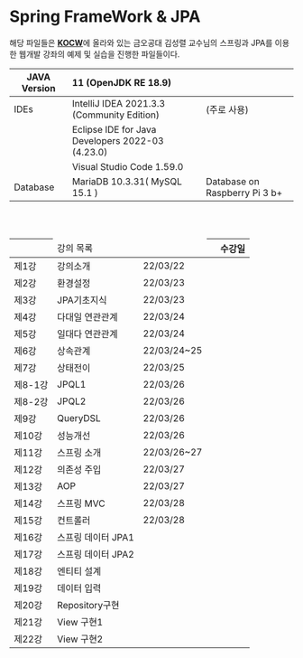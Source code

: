 Spring FrameWork & JPA
=====
해당 파일들은 [**KOCW**](http://www.kocw.net/home/cview.do?cid=5e6aec4a9ae2dd45)에 올라와 있는 금오공대 김성렬 교수님의 스프링과 JPA를 이용한 웹개발 강좌의 예제 및 실습을 진행한 파일들이다.  


|JAVA Version| 11 (OpenJDK RE 18.9)|   |
|-|:-|:-|
|IDEs|IntelliJ IDEA 2021.3.3 (Community Edition)|(주로 사용)|
||Eclipse IDE for Java Developers 2022-03 (4.23.0)||
||Visual Studio Code 1.59.0 ||
|Database| MariaDB 10.3.31( MySQL 15.1 )|Database on Raspberry Pi 3 b+ |

</br>
</br>

|<td colspan=2>강의 목록||수강일|
|-|-|-|
|제1강|강의소개|22/03/22|
|제2강|환경설정|22/03/23|
|제3강|JPA기초지식|22/03/23|
|제4강|다대일 연관관계|22/03/24|
|제5강|일대다 연관관계|22/03/24|
|제6강|상속관계|22/03/24~25|
|제7강|상태전이|22/03/25|
|제8-1강|JPQL1|22/03/26|
|제8-2강|JPQL2|22/03/26|
|제9강|QueryDSL|22/03/26| 
|제10강|성능개선|22/03/26|
|제11강|스프링 소개|22/03/26~27|
|제12강|의존성 주입|22/03/27|
|제13강|AOP|22/03/27|
|제14강|스프링 MVC|22/03/28|
|제15강|컨트롤러|22/03/28|
|제16강|스프링 데이터 JPA1||
|제17강|스프링 데이터 JPA2||
|제18강|엔티티 설계||
|제19강|데이터 입력||
|제20강|Repository구현||
|제21강|View 구현1||
|제22강|View 구현2||
